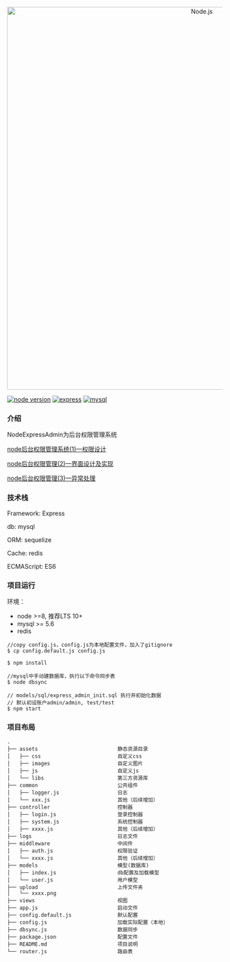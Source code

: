 <p align="center">
    <img
      alt="Node.js"
      src="https://user-images.githubusercontent.com/3664948/63746652-ec549200-c8d7-11e9-8b5f-4d398e975e05.png"
      width="894"
    />
</p>

[![node version](https://img.shields.io/badge/node.js-%3E=_8.0.0-green.svg)](http://nodejs.org/download/)
[![express](https://img.shields.io/badge/express-%5E4.17.1-green.svg)](https://expressjs.com)
[![mysql](https://img.shields.io/badge/mysql-%5E2.17.1-green.svg)](https://github.com/mysqljs/mysql)

### 介绍
NodeExpressAdmin为后台权限管理系统 

[node后台权限管理系统(1)—权限设计](https://github.com/ciey/NodeExpressAdmin/issues/1)

[node后台权限管理(2)—界面设计及实现](https://github.com/ciey/NodeExpressAdmin/issues/2)

[node后台权限管理(3)—异常处理](https://github.com/ciey/NodeExpressAdmin/issues/3)

### 技术栈
Framework: Express

db: mysql

ORM: sequelize

Cache: redis

ECMAScript: ES6

### 项目运行

环境：
- node >=8, 推荐LTS 10+
- mysql >= 5.6
- redis 

```
//copy config.js，config.js为本地配置文件，加入了gitignore
$ cp config.default.js config.js

$ npm install

//mysql中手动建数据库，执行以下命令同步表
$ node dbsync

// models/sql/express_admin_init.sql 执行并初始化数据
// 默认初设账户admin/admin, test/test
$ npm start

```

### 项目布局

```
.
├── assets                          静态资源目录
│   ├── css                         自定义css
│   ├── images                      自定义图片
│   ├── js                          自定义js
│   └── libs                        第三方资源库
├── common                          公共组件
│   ├── logger.js                   日志
│   └── xxx.js                      其他（后续增加）
├── controller                      控制器
│   ├── login.js                    登录控制器 
│   ├── system.js                   系统控制器
│   ├── xxxx.js                     其他（后续增加）
├── logs                            日志文件
├── middleware                      中间件
│   ├── auth.js                     权限验证    
│   └── xxxx.js                     其他（后续增加）
├── models                          模型(数据库)
│   ├── index.js                    db配置及加载模型
│   └── user.js                     用户模型
├── upload                          上传文件夹
│   └── xxxx.png                     
├── views                           视图
├── app.js                          启动文件
├── config.default.js               默认配置     
├── config.js                       加载实际配置（本地）         
├── dbsync.js                       数据同步             
├── package.json                    配置文件
├── README.md                       项目说明
└── router.js                       路由表

```
